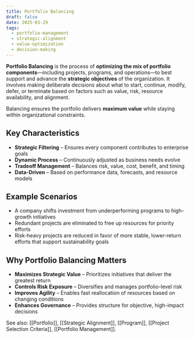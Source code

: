 ```yaml
---
title: Portfolio Balancing
draft: false
date: 2025-03-29
tags:
  - portfolio-management
  - strategic-alignment
  - value-optimization
  - decision-making
---
```


**Portfolio Balancing** is the process of **optimizing the mix of portfolio components**—including projects, programs, and operations—to best support and advance the **strategic objectives** of the organization. It involves making deliberate decisions about what to start, continue, modify, defer, or terminate based on factors such as value, risk, resource availability, and alignment.

Balancing ensures the portfolio delivers **maximum value** while staying within organizational constraints.

## Key Characteristics

- **Strategic Filtering** – Ensures every component contributes to enterprise goals  
- **Dynamic Process** – Continuously adjusted as business needs evolve  
- **Tradeoff Management** – Balances risk, value, cost, benefit, and timing  
- **Data-Driven** – Based on performance data, forecasts, and resource models

## Example Scenarios

- A company shifts investment from underperforming programs to high-growth initiatives  
- Redundant projects are eliminated to free up resources for priority efforts  
- Risk-heavy projects are reduced in favor of more stable, lower-return efforts that support sustainability goals

## Why Portfolio Balancing Matters

- **Maximizes Strategic Value** – Prioritizes initiatives that deliver the greatest return  
- **Controls Risk Exposure** – Diversifies and manages portfolio-level risk  
- **Improves Agility** – Enables fast reallocation of resources based on changing conditions  
- **Enhances Governance** – Provides structure for objective, high-impact decisions

See also: [[Portfolio]], [[Strategic Alignment]], [[Program]], [[Project Selection Criteria]], [[Portfolio Management]].
